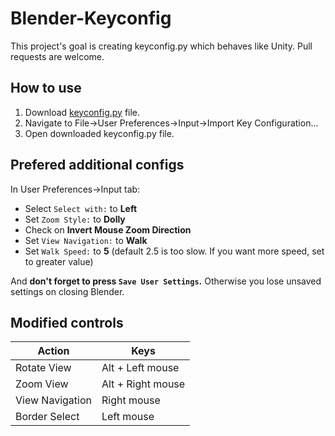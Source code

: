 # Blender-Keyconfig

This project's goal is creating keyconfig.py which behaves like Unity. Pull requests are welcome.

## How to use

1. Download [keyconfig.py](https://github.com/niusounds/Blender-Keyconfig/raw/master/keyconfig.py) file.
2. Navigate to File->User Preferences->Input->Import Key Configuration...
3. Open downloaded keyconfig.py file.

## Prefered additional configs

In User Preferences->Input tab:

* Select `Select with:` to **Left**
* Set `Zoom Style:` to **Dolly**
* Check on **Invert Mouse Zoom Direction**
* Set `View Navigation:` to **Walk**
* Set `Walk Speed:` to **5** (default 2.5 is too slow. If you want more speed, set to greater value)

And **don't forget to press `Save User Settings`.** Otherwise you lose unsaved settings on closing Blender.

## Modified controls

Action | Keys
--- | ---
Rotate View | Alt + Left mouse
Zoom View   | Alt + Right mouse
View Navigation | Right mouse
Border Select | Left mouse
